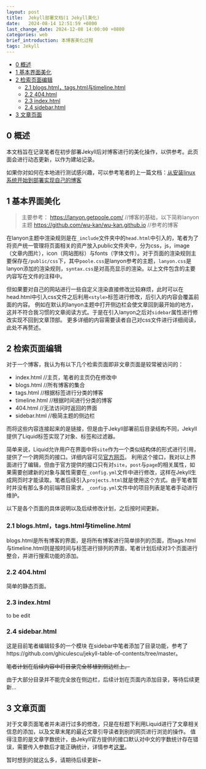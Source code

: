 ```yaml
---
layout: post
title:  Jekyll部署文档(1 Jekyll美化)
date:   2024-08-14 12:51:59 +0800
last_change_date: 2024-12-08 14:00:00 +0800
categories: web
brief_introduction: 本博客美化过程
tags: Jekyll
---
```


- [0 概述](#0-概述)
- [1 基本界面美化](#1-基本界面美化)
- [2 检索页面编辑](#2-检索页面编辑)
  - [2.1 blogs.html，tags.html与timeline.html](#21-blogshtmltagshtml与timelinehtml)
  - [2.2 404.html](#22-404html)
  - [2.3 index.html](#23-indexhtml)
  - [2.4 sidebar.html](#24-sidebarhtml)
- [3 文章页面](#3-文章页面)

## 0 概述
本文档旨在记录笔者在初步部署Jekyll后对博客进行的美化操作，以供参考。此页面会进行动态更新，以作为建站记录。

如果你对如何在本地进行测试感兴趣，可以参考笔者的上一篇文档：[从安装linux系统开始到部署实现自己的博客]({{site.path}}/web/2024/07/09/Jekyll0.html)

## 1 基本界面美化
>主要参考：
>https://lanyon.getpoole.com/                  //博客的基础，以下简称lanyon主题
>https://github.com/wu-kan/wu-kan.github.io    //参考的博客

在lanyon主题中渲染规则是在`_include`文件夹中的`head.html`中引入的，笔者为了将资产统一管理将页面相关的资产放入public文件夹中，分为css，js，image（文章内图片），icon（网站图标）与fonts（字体文件）。对于页面的渲染规则主要保存在`/public/css`下，其中`poole.css`是lanyon参考的主题，`lanyon.css`是lanyon添加的渲染规则，`syntax.css`是对高亮显示的渲染。以上文件包含的主要内容写在文件的注释中。

但如果要对自己的网站进行一些自定义渲染直接修改比较麻烦，此时可以在head.html中引入css文件之后利用`<style>`标签进行修改，后引入的内容会覆盖前面的内容。
例如在默认的lanyon主题中打开侧边栏会使文章回到最开始的地方，这并不符合我习惯的文章阅读方式。于是在引入lanyon之后对`sidebar`属性进行修改实现不回到文章顶部。
更多详细的内容需要读者自己对css文件进行详细阅读，此处不再赘述。

## 2 检索页面编辑
对于一个博客，我认为有以下几个检索页面即非文章页面是较常被访问的：
- index.html    //主页，笔者的主页仍在修改中
- blogs.html    //所有博客的集合
- tags.html     //根据标签进行分类的博客
- timeline.html //根据时间进行分类的博客
- 404.html      //无法访问时返回的界面
- sidebar.html  //极简主题的侧边栏

而将这些内容连接起来的是链接，但是由于Jekyll部署前后目录结构不同，Jekyll提供了Liquid标签实现了对象、标签和过滤器。

简单来说，Liquid允许用户在界面中将`site`作为一个类似结构体的形式进行引用，提供了一个跨网页的接口。详细内容可见[官方网页](https://shopify.github.io/liquid/basics/introduction/)。
利用这个接口，我对以上界面进行了编辑，但由于官方提供的接口只有对`site`，`post`与`page`的相关属性，如果需要创建新的对象与属性需要在`_config.yml`文件中进行修改，这样在Jekyll生成网页时才能读取。笔者后续引入`projects.html`就是使用这个方式。由于笔者暂时并没有那么多的前端项目需求，`_config.yml`文件中的项目列表是笔者手动进行维护。

以下是各个页面的具体说明以及后续修改计划，之后按时间更新。

### 2.1 blogs.html，tags.html与timeline.html
blogs.html是所有博客的界面，是将所有博客进行简单排列的页面，而tags.html与timeline.html则是按时间与标签进行排列的界面，笔者计划后续对3个页面进行整合，并进行搜索功能的添加。

### 2.2 404.html
简单的静态页面。

### 2.3 index.html
to be edit

### 2.4 sidebar.html
这是目前笔者编辑较多的一个模块
在sidebar中笔者添加了目录功能，参考了https://github.com/ghiculescu/jekyll-table-of-contents/tree/master。

~~笔者计划在后续内容中将目录完全移植到侧边栏上。~~

由于大部分目录并不能完全放在侧边栏，后续计划在页面内添加目录，等待后续更新...

## 3 文章页面
对于文章页面笔者并未进行过多的修改，只是在标题下利用Liquid进行了文章相关信息的添加，以及文章末尾的最近文章引导读者到别的网页进行浏览的操作。
值得注意的是文章字数统计，由Jekyll官方提供的接口默认对中文的字数统计存在错误，需要传入参数后才能正确统计，详情参考[这里](https://www.54year.com/blog/jekyll%E5%87%BD%E6%95%B0(number_of_words)%E4%B8%AD%E6%96%87%E5%AD%97%E6%95%B0%E9%94%99%E8%AF%AF%E9%97%AE%E9%A2%98.html)。

暂时想到的就这么多，请期待后续更新~